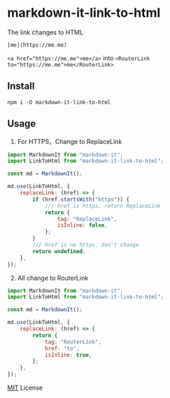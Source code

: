 # markdown-it-link-to-html

The link changes to HTML

`[me](https://me.me)`

`<a href="https://me.me">me</a>` into `<RouterLink to="https://me.me">me</RouterLink>`

## Install

```
npm i -D markdown-it-link-to-html
```

## Usage

1. For HTTPS，Change to ReplaceLink

```js
import MarkdownIt from "markdown-it";
import LinkToHtml from "markdown-it-link-to-html";

const md = MarkdownIt();

md.use(LinkToHtml, {
    replaceLink: (href) => {
        if (href.startsWith("https")) {
            /// href is https, return ReplaceLink
            return {
                tag: "ReplaceLink",
                isInline: false,
            };
        }
        /// href is no https, don't change
        return undefined;
    },
});
```

2. All change to RouterLink

```js
import MarkdownIt from "markdown-it";
import LinkToHtml from "markdown-it-link-to-html";

const md = MarkdownIt();

md.use(LinkToHtml, {
    replaceLink: (href) => {
        return {
            tag: "RouterLink",
            href: "to",
            isInline: true,
        };
    },
});
```

[MIT](./LICENSE) License
